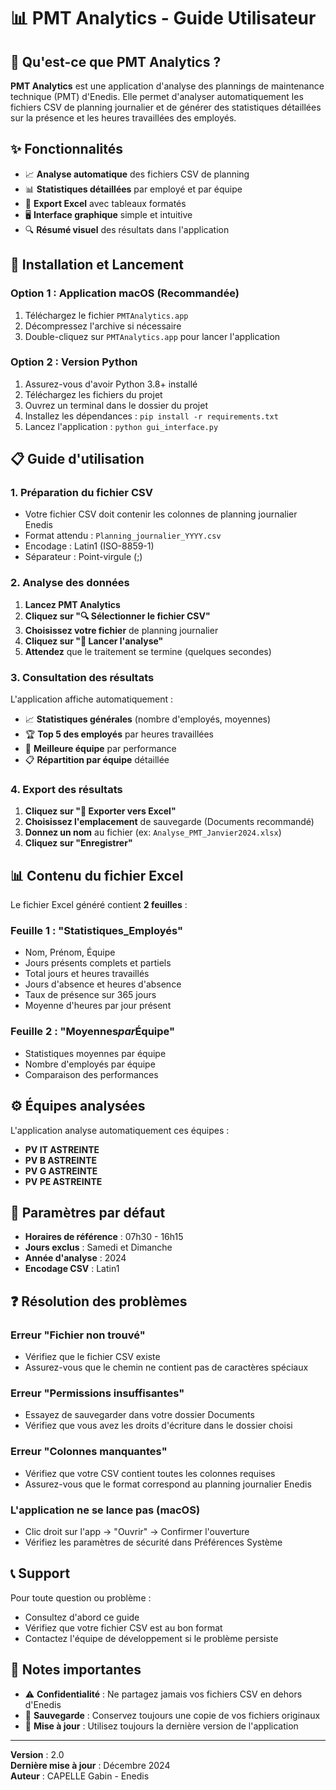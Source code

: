 # 📊 PMT Analytics - Guide Utilisateur

## 🎯 Qu'est-ce que PMT Analytics ?

**PMT Analytics** est une application d'analyse des plannings de maintenance technique (PMT) d'Enedis. Elle permet d'analyser automatiquement les fichiers CSV de planning journalier et de générer des statistiques détaillées sur la présence et les heures travaillées des employés.

## ✨ Fonctionnalités

- 📈 **Analyse automatique** des fichiers CSV de planning
- 📊 **Statistiques détaillées** par employé et par équipe
- 💾 **Export Excel** avec tableaux formatés
- 🖥️ **Interface graphique** simple et intuitive
- 🔍 **Résumé visuel** des résultats dans l'application

## 🚀 Installation et Lancement

### Option 1 : Application macOS (Recommandée)

1. Téléchargez le fichier `PMTAnalytics.app`
2. Décompressez l'archive si nécessaire
3. Double-cliquez sur `PMTAnalytics.app` pour lancer l'application

### Option 2 : Version Python

1. Assurez-vous d'avoir Python 3.8+ installé
2. Téléchargez les fichiers du projet
3. Ouvrez un terminal dans le dossier du projet
4. Installez les dépendances : `pip install -r requirements.txt`
5. Lancez l'application : `python gui_interface.py`

## 📋 Guide d'utilisation

### 1. Préparation du fichier CSV

- Votre fichier CSV doit contenir les colonnes de planning journalier Enedis
- Format attendu : `Planning_journalier_YYYY.csv`
- Encodage : Latin1 (ISO-8859-1)
- Séparateur : Point-virgule (;)

### 2. Analyse des données

1. **Lancez PMT Analytics**
2. **Cliquez sur "🔍 Sélectionner le fichier CSV"**
3. **Choisissez votre fichier** de planning journalier
4. **Cliquez sur "🚀 Lancer l'analyse"**
5. **Attendez** que le traitement se termine (quelques secondes)

### 3. Consultation des résultats

L'application affiche automatiquement :

- 📈 **Statistiques générales** (nombre d'employés, moyennes)
- 🏆 **Top 5 des employés** par heures travaillées
- 🏢 **Meilleure équipe** par performance
- 📋 **Répartition par équipe** détaillée

### 4. Export des résultats

1. **Cliquez sur "💾 Exporter vers Excel"**
2. **Choisissez l'emplacement** de sauvegarde (Documents recommandé)
3. **Donnez un nom** au fichier (ex: `Analyse_PMT_Janvier2024.xlsx`)
4. **Cliquez sur "Enregistrer"**

## 📊 Contenu du fichier Excel

Le fichier Excel généré contient **2 feuilles** :

### Feuille 1 : "Statistiques_Employés"

- Nom, Prénom, Équipe
- Jours présents complets et partiels
- Total jours et heures travaillés
- Jours d'absence et heures d'absence
- Taux de présence sur 365 jours
- Moyenne d'heures par jour présent

### Feuille 2 : "Moyennes*par*Équipe"

- Statistiques moyennes par équipe
- Nombre d'employés par équipe
- Comparaison des performances

## ⚙️ Équipes analysées

L'application analyse automatiquement ces équipes :

- **PV IT ASTREINTE**
- **PV B ASTREINTE**
- **PV G ASTREINTE**
- **PV PE ASTREINTE**

## 🔧 Paramètres par défaut

- **Horaires de référence** : 07h30 - 16h15
- **Jours exclus** : Samedi et Dimanche
- **Année d'analyse** : 2024
- **Encodage CSV** : Latin1

## ❓ Résolution des problèmes

### Erreur "Fichier non trouvé"

- Vérifiez que le fichier CSV existe
- Assurez-vous que le chemin ne contient pas de caractères spéciaux

### Erreur "Permissions insuffisantes"

- Essayez de sauvegarder dans votre dossier Documents
- Vérifiez que vous avez les droits d'écriture dans le dossier choisi

### Erreur "Colonnes manquantes"

- Vérifiez que votre CSV contient toutes les colonnes requises
- Assurez-vous que le format correspond au planning journalier Enedis

### L'application ne se lance pas (macOS)

- Clic droit sur l'app → "Ouvrir" → Confirmer l'ouverture
- Vérifiez les paramètres de sécurité dans Préférences Système

## 📞 Support

Pour toute question ou problème :

- Consultez d'abord ce guide
- Vérifiez que votre fichier CSV est au bon format
- Contactez l'équipe de développement si le problème persiste

## 📝 Notes importantes

- ⚠️ **Confidentialité** : Ne partagez jamais vos fichiers CSV en dehors d'Enedis
- 💾 **Sauvegarde** : Conservez toujours une copie de vos fichiers originaux
- 🔄 **Mise à jour** : Utilisez toujours la dernière version de l'application

---

**Version** : 2.0  
**Dernière mise à jour** : Décembre 2024  
**Auteur** : CAPELLE Gabin - Enedis
